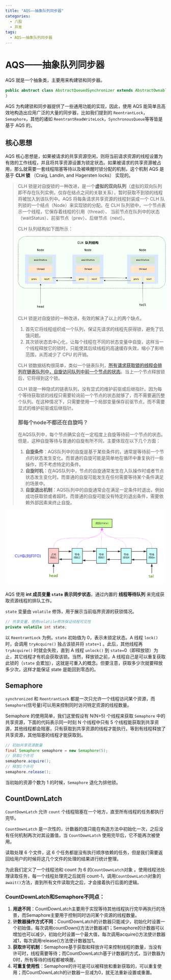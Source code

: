 ```yaml
---
title: "AQS——抽象队列同步器"
categories:
  - 八股
  - 并发
tags:
  - AQS——抽象队列同步器
---
```


# AQS——抽象队列同步器

AQS 就是一个抽象类，主要用来构建锁和同步器。



```java
public abstract class AbstractQueuedSynchronizer extends AbstractOwnableSynchronizer implements java.io.Serializable {
}
```

AQS 为构建锁和同步器提供了一些通用功能的实现，因此，使用 AQS 能简单且高效地构造出应用广泛的大量的同步器，比如我们提到的 `ReentrantLock`，`Semaphore`，其他的诸如 `ReentrantReadWriteLock`，`SynchronousQueue`等等皆是基于 AQS 的。

## 核心思想

AQS 核心思想是，如果被请求的共享资源空闲，则将当前请求资源的线程设置为有效的工作线程，并且将共享资源设置为锁定状态。如果被请求的共享资源被占用，那么就需要一套线程阻塞等待以及被唤醒时锁分配的机制，这个机制 AQS 是基于 **CLH 锁** （Craig, Landin, and Hagersten locks） 实现的。

>   CLH 锁是对自旋锁的一种改进，是一个**虚拟的双向队列**（虚拟的双向队列即不存在队列实例，仅存在结点之间的关联关系），暂时获取不到锁的线程将被加入到该队列中。AQS 将每条请求共享资源的线程封装成一个 CLH 队列锁的一个结点（Node）来实现锁的分配。在 CLH 队列锁中，一个节点表示一个线程，它保存着线程的引用（thread）、 当前节点在队列中的状态（waitStatus）、前驱节点（prev）、后继节点（next）。
>
>   CLH 队列结构如下图所示：
>
>   ![CLH 队列结构](/assets/images/clh-queue-structure.png)
>
>   CLH 锁是对自旋锁的一种改进，有效的解决了以上的两个缺点。
>
>   1.   首先它将线程组织成一个队列，保证先请求的线程先获得锁，避免了饥饿问题。
>   2.   其次锁状态去中心化，让每个线程在不同的状态变量中自旋，这样当一个线程释放它的锁时，只能使其后续线程的高速缓存失效，缩小了影响范围，从而减少了 CPU 的开销。
>
>   CLH 锁数据结构很简单，类似一个链表队列，**<u>所有请求获取锁的线程会排列在链表队列中，自旋访问队列中前一个节点的状态</u>**。当上一个节点释放锁后，它将得到这个锁。
>
>   CLH 锁是一种隐式的链表队列，没有显式的维护前驱或后继指针。因为每个等待获取锁的线程只需要轮询前一个节点的状态就够了，而不需要遍历整个队列。在这种情况下，只需要使用一个局部变量保存前驱节点，而不需要显式的维护前驱或后继指针。
>
>   ### 那每个node不都还在自旋吗？
>
>   在AQS队列中，每个节点确实会在一定程度上自旋等待前一个节点的状态。但是，这种自旋等待与普通的自旋有所不同，主要体现在以下几个方面：
>
>   1.  **自旋条件**：AQS队列中的自旋是基于某些条件的，通常是等待前一个节点的状态发生变化。而普通的自旋可能是简单地在循环中重复执行一些操作，而不考虑特定的条件。
>   2.  **自旋时机**：在AQS队列中，节点的自旋通常发生在入队操作时或者节点状态发生变化时。而普通的自旋可能发生在任何需要等待某个条件满足的场景中。
>   3.  **自旋退出机制**：AQS队列中的自旋通常会在满足一定条件时退出，例如成功获取锁或者超时。而普通的自旋可能没有特定的退出条件，需要依赖外部因素来终止自旋。

![img](/assets/images/CLH.png)

AQS 使用 **int 成员变量 `state` 表示同步状态**，通过内置的 **线程等待队列** 来完成获取资源线程的排队工作。

`state` 变量由 `volatile` 修饰，用于展示当前临界资源的获锁情况。

```java
// 共享变量，使用volatile修饰保证线程可见性
private volatile int state;
```

以 `ReentrantLock` 为例，`state` 初始值为 0，表示未锁定状态。A 线程 `lock()` 时，会调用 `tryAcquire()` 独占该锁并将 `state+1` 。此后，其他线程再 `tryAcquire()` 时就会失败，直到 A 线程 `unlock()` 到 `state=`0（即释放锁）为止，其它线程才有机会获取该锁。当然，释放锁之前，A 线程自己是可以重复获取此锁的（`state` 会累加），这就是可重入的概念。但要注意，获取多少次就要释放多少次，这样才能保证 state 是能回到零态的。

## Semaphore

`synchronized` 和 `ReentrantLock` 都是一次只允许一个线程访问某个资源，而`Semaphore`(信号量)可以用来控制同时访问特定资源的线程数量。

Semaphore 的使用简单，我们这里假设有 N(N>5) 个线程来获取 `Semaphore` 中的共享资源，下面的代码表示同一时刻 N 个线程中只有 5 个线程能获取到共享资源，其他线程都会阻塞，只有获取到共享资源的线程才能执行。等到有线程释放了共享资源，其他阻塞的线程才能获取到。

```java
// 初始共享资源数量
final Semaphore semaphore = new Semaphore(5);
// 获取1个许可
semaphore.acquire();
// 释放1个许可
semaphore.release();
```

当初始的资源个数为 1 的时候，`Semaphore` 退化为排他锁。

## CountDownLatch

`CountDownLatch` 允许 `count` 个线程阻塞在一个地方，直至所有线程的任务都执行完毕。

`CountDownLatch` 是一次性的，计数器的值只能在构造方法中初始化一次，之后没有任何机制再次对其设置值，当 `CountDownLatch` 使用完毕后，它不能再次被使用。

读取处理 6 个文件，这 6 个任务都是没有执行顺序依赖的任务，但是我们需要返回给用户的时候将这几个文件的处理的结果进行统计整理。

为此我们定义了一个线程池和 count 为 6 的`CountDownLatch`对象 。使用线程池处理读取任务，每一个线程处理完之后就将 count-1，调用`CountDownLatch`对象的 `await()`方法，直到所有文件读取完之后，才会接着执行后面的逻辑。

### CountDownLatch和Semaphore不同点：

1.  **用途不同**：CountDownLatch主要用于实现等待其他线程执行完毕再执行的场景，而Semaphore主要用于控制同时访问某个资源的线程数量。
2.  **计数器操作方式不同**：CountDownLatch的计数器只能减少，初始化时设置一个初始值，每次调用countDown()方法计数器减1；Semaphore的计数器可以增加也可以减少，初始化时设置一个最大值，每次调用acquire()方法使计数器减1，每次调用release()方法使计数器加1。
3.  **获取许可机制**：Semaphore基于获取和释放许可来控制线程的数量，当没有许可时，线程需要等待；而CountDownLatch基于计数器的方式，当计数器为0时，所有等待的线程都被唤醒。
4.  **可重复使用性**：Semaphore的许可是可以被释放和重新获取的，可以重复使用；而CountDownLatch的计数器一旦减为0，就无法重新设置或重置。









